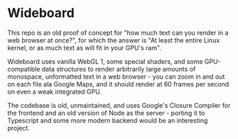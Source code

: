 Wideboard
=========

This repo is an old proof of concept for "how much text can you render in a web browser at once?", for which the answer is "At least the entire Linux kernel, or as much text as will fit in your GPU's ram".

Wideboard uses vanilla WebGL 1, some special shaders, and some GPU-compatible data structures to render arbitrarily large amounts of monospace, unformatted text in a web browser - you can zoom in and out on each file ala Google Maps, and it should render at 60 frames per second on even a weak integrated GPU.

The codebase is old, unmaintained, and uses Google's Closure Compiler for the frontend and an old version of Node as the server - porting it to Typescript and some more modern backend would be an interesting project.
